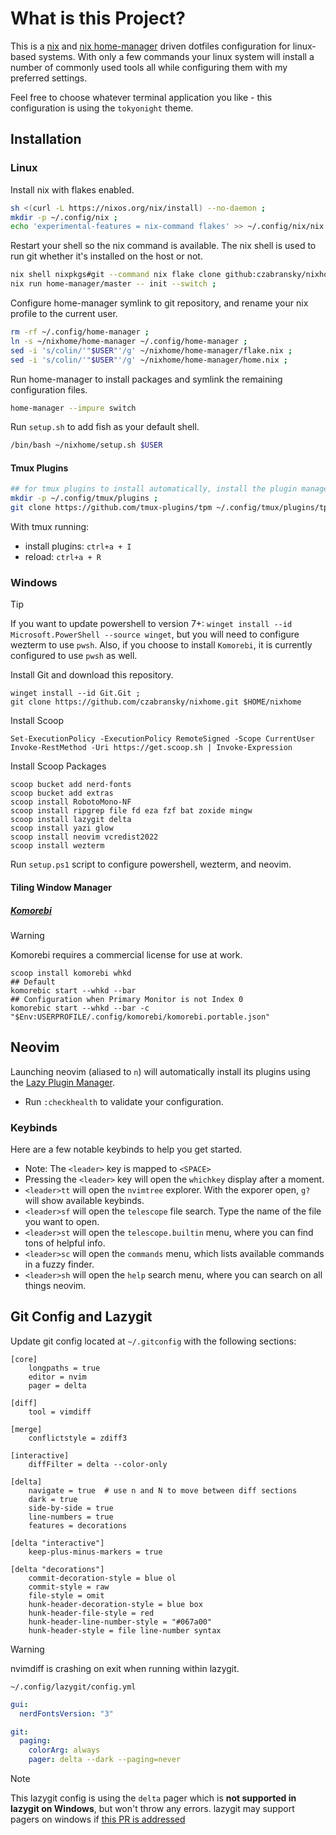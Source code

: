 # What is this Project?

This is a [nix](https://nixos.org/) and [nix home-manager](https://github.com/nix-community/home-manager) driven dotfiles configuration for linux-based systems. With only a few commands your linux system will install a number of commonly used tools all while configuring them with my preferred settings.

Feel free to choose whatever terminal application you like - this configuration is using the `tokyonight` theme.

## Installation

### Linux

Install nix with flakes enabled.

```sh
sh <(curl -L https://nixos.org/nix/install) --no-daemon ;
mkdir -p ~/.config/nix ;
echo 'experimental-features = nix-command flakes' >> ~/.config/nix/nix.conf ;
```

Restart your shell so the nix command is available. The nix shell is used to run git whether it's installed on the host or not.

```sh
nix shell nixpkgs#git --command nix flake clone github:czabransky/nixhome --dest ~/nixhome ;
nix run home-manager/master -- init --switch ;
```

Configure home-manager symlink to git repository, and rename your nix profile to the current user.

```sh
rm -rf ~/.config/home-manager ;
ln -s ~/nixhome/home-manager ~/.config/home-manager ;
sed -i 's/colin/'"$USER"'/g' ~/nixhome/home-manager/flake.nix ;
sed -i 's/colin/'"$USER"'/g' ~/nixhome/home-manager/home.nix ;
```

Run home-manager to install packages and symlink the remaining configuration files.

```sh
home-manager --impure switch
```

Run `setup.sh` to add fish as your default shell.

```sh
/bin/bash ~/nixhome/setup.sh $USER
```

#### Tmux Plugins

```sh
## for tmux plugins to install automatically, install the plugin manager first
mkdir -p ~/.config/tmux/plugins ;
git clone https://github.com/tmux-plugins/tpm ~/.config/tmux/plugins/tpm ;
```

With tmux running:

- install plugins: `ctrl+a + I`
- reload: `ctrl+a + R`

### Windows

> [!TIP]
> If you want to update powershell to version 7+: `winget install --id Microsoft.PowerShell --source winget`, but you will need to configure wezterm to use `pwsh`. Also, if you choose to install `Komorebi`, it is currently configured to use `pwsh` as well.

Install Git and download this repository.

```pwsh
winget install --id Git.Git ;
git clone https://github.com/czabransky/nixhome.git $HOME/nixhome
```

Install Scoop

```pwsh
Set-ExecutionPolicy -ExecutionPolicy RemoteSigned -Scope CurrentUser
Invoke-RestMethod -Uri https://get.scoop.sh | Invoke-Expression
```

Install Scoop Packages

```pwsh
scoop bucket add nerd-fonts
scoop bucket add extras
scoop install RobotoMono-NF
scoop install ripgrep file fd eza fzf bat zoxide mingw
scoop install lazygit delta 
scoop install yazi glow
scoop install neovim vcredist2022
scoop install wezterm 
```

Run `setup.ps1` script to configure powershell, wezterm, and neovim.

#### Tiling Window Manager

##### [Komorebi](https://lgug2z.github.io/komorebi/index.html)

> [!WARNING]
> Komorebi requires a commercial license for use at work.

```pwsh
scoop install komorebi whkd
## Default
komorebic start --whkd --bar
## Configuration when Primary Monitor is not Index 0
komorebic start --whkd --bar -c "$Env:USERPROFILE/.config/komorebi/komorebi.portable.json"
```

## Neovim

Launching neovim (aliased to `n`) will automatically install its plugins using the [Lazy Plugin Manager](https://github.com/folke/lazy.nvim).

- Run `:checkhealth` to validate your configuration.

### Keybinds

Here are a few notable keybinds to help you get started.

- Note: The `<leader>` key is mapped to `<SPACE>`
- Pressing the `<leader>` key will open the `whichkey` display after a moment.
- `<leader>tt` will open the `nvimtree` explorer. With the exporer open, `g?` will show available keybinds.
- `<leader>sf` will open the `telescope` file search. Type the name of the file you want to open.
- `<leader>st` will open the `telescope.builtin` menu, where you can find tons of helpful info.
- `<leader>sc` will open the `commands` menu, which lists available commands in a fuzzy finder.
- `<leader>sh` will open the `help` search menu, where you can search on all things neovim.

## Git Config and Lazygit

Update git config located at `~/.gitconfig` with the following sections:

```config
[core]
    longpaths = true
    editor = nvim
    pager = delta

[diff]
    tool = vimdiff

[merge]
    conflictstyle = zdiff3

[interactive]
    diffFilter = delta --color-only

[delta]
    navigate = true  # use n and N to move between diff sections
    dark = true
    side-by-side = true
    line-numbers = true   
    features = decorations 

[delta "interactive"]
    keep-plus-minus-markers = true

[delta "decorations"]
    commit-decoration-style = blue ol
    commit-style = raw
    file-style = omit
    hunk-header-decoration-style = blue box
    hunk-header-file-style = red
    hunk-header-line-number-style = "#067a00"
    hunk-header-style = file line-number syntax

```

> [!WARNING]
> nvimdiff is crashing on exit when running within lazygit.

`~/.config/lazygit/config.yml`

```yml
gui:
  nerdFontsVersion: "3"

git: 
  paging:
    colorArg: always
    pager: delta --dark --paging=never

```

> [!NOTE]
> This lazygit config is using the `delta` pager which is **not supported in lazygit on Windows**, but won't throw any errors.
> lazygit may support pagers on windows if [this PR is addressed](https://github.com/creack/pty/pull/155)

